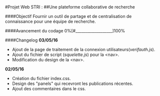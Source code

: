 #Projet Web STRI :
##Une plateforme collaborative de recherche

####Objectif
Fournir un outil de partage et de centralisation de connaissance pour une équipe de recherche.

####Avancement du codage
0%[#___________________]100%

####Changelog
**03/05/16**

+ Ajout de la page de traitement de la connexion utilisateurs(*verifauth.js*).
+ Ajout du fichier de script (*squelette.js*) pour la \<nav\>.
+ Modification du design de la \<nav\>.

**02/05/16**

+ Création du fichier index.css.
+ Design des "panels" qui recevront les publications récentes.
+ Ajout des commentaires dans le css.
